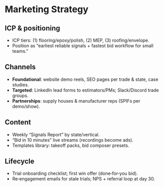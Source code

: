 # Marketing Strategy

## ICP & positioning
- ICP tiers: (1) flooring/epoxy/polish, (2) MEP, (3) roofing/envelope.
- Position as “earliest reliable signals + fastest bid workflow for small teams.”

## Channels
- **Foundational**: website demo reels, SEO pages per trade & state, case studies.
- **Targeted**: LinkedIn lead forms to estimators/PMs; Slack/Discord trade groups.
- **Partnerships**: supply houses & manufacturer reps (SPIFs per demo/show).

## Content
- Weekly “Signals Report” by state/vertical.
- “Bid in 10 minutes” live streams (recordings become ads).
- Templates library: takeoff packs, bid composer presets.

## Lifecycle
- Trial onboarding checklist; first win offer (done‑for‑you bid).
- Re‑engagement emails for stale trials; NPS + referral loop at day 30.